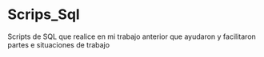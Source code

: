 # Scrips_Sql
Scripts de SQL que realice en mi trabajo anterior que ayudaron y facilitaron partes e situaciones de trabajo 
